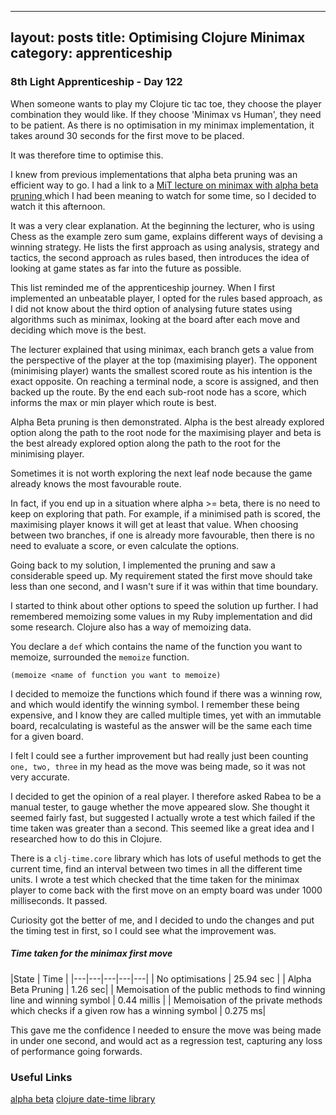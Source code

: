 
---
layout: posts
title: Optimising Clojure Minimax
category: apprenticeship
---
### 8th Light Apprenticeship - Day 122

When someone wants to play my Clojure tic tac toe, they choose the player combination they would like. If they choose 'Minimax vs Human', they need to be patient. As there is no optimisation in my minimax implementation, it takes around 30 seconds for the first move to be placed.

<!--break--> 

It was therefore time to optimise this.

I knew from previous implementations that alpha beta pruning was an efficient way to go. I had a link to a [MiT lecture on minimax with alpha beta pruning ](https://www.youtube.com/watch?v=STjW3eH0Cik) which I had been meaning to watch for some time, so I decided to watch it this afternoon.

It was a very clear explanation. At the beginning the lecturer, who is using Chess as the example zero sum game, explains different ways of devising a winning strategy. He lists the first approach as using analysis, strategy and tactics, the second approach as rules based, then introduces the idea of looking at game states as far into the future as possible. 

This list reminded me of the apprenticeship journey. When I first implemented an unbeatable player, I opted for the rules based approach, as I did not know about the third option of analysing future states using algorithms such as minimax, looking at the board after each move and deciding which move is the best. 

The lecturer explained that using minimax, each branch gets a value from the perspective of the player at the top (maximising player). The opponent (minimising player) wants the smallest scored route as his intention is the exact opposite. On reaching a terminal node, a score is assigned, and then backed up the route. By the end each sub-root node has a score, which informs the max or min player which route is best.

Alpha Beta pruning is then demonstrated. Alpha is the best already explored option along the path to the root node for the maximising player and beta is the best already explored option along the path to the root for the minimising player.

Sometimes it is not worth exploring the next leaf node because the game already knows the most favourable route.

In fact, if you end up in a situation where alpha >= beta, there is no need to keep on exploring that path. For example, if a minimised path is scored, the maximising player knows it will get at least that value. When choosing between two branches, if one is already more favourable, then there is no need to evaluate a score, or even calculate the options. 

Going back to my solution, I implemented the pruning and saw a considerable speed up. My requirement stated the first move should take less than one second, and I wasn't sure if it was within that time boundary.

I started to think about other options to speed the solution up further. I had remembered memoizing some values in my Ruby implementation and did some research. Clojure also has a way of memoizing data. 

You declare a `def` which contains the name of the function you want to memoize, surrounded the `memoize` function.

 `(memoize <name of function you want to memoize)`

I decided to memoize the functions which found if there was a winning row, and which would identify the winning symbol. I remember these being expensive, and I know they are called multiple times, yet with an immutable board, recalculating is wasteful as the answer will be the same each time for a given board.

I felt I could see a further improvement but had really just been counting `one, two, three` in my head as the move was being made, so it was not very accurate. 

I decided to get the opinion of a real player. I therefore asked Rabea to be a manual tester, to gauge whether the move appeared slow.  She thought it seemed fairly fast, but suggested I actually wrote a test which failed if the time taken was greater than a second. This seemed like a great idea and I researched how to do this in Clojure.

There is a `clj-time.core` library which has lots of useful methods to get the current time, find an interval between two times in all the different time units. I wrote a test which checked that the time taken for the minimax player to come back with the first move on an empty board was under 1000 milliseconds.  It passed. 

Curiosity got the better of me, and I decided to undo the changes and put the timing test in first, so I could see what the improvement was. 

##### Time taken for the minimax first move
|State   | Time   | 
|---|---|---|---|---|
| No optimisations  | 25.94 sec |
| Alpha Beta Pruning |  1.26 sec|
| Memoisation of the public methods to find winning line and winning symbol | 0.44 millis |
| Memoisation of the private methods which checks if a given row has a winning symbol | 0.275 ms|

This gave me the confidence I needed to ensure the move was being made in under one second, and would act as a regression test, capturing any loss of performance going forwards. 


### Useful Links


[alpha beta](https://www.youtube.com/watch?v=xBXHtz4Gbdo)
[clojure date-time library](https://github.com/clj-time/clj-time)